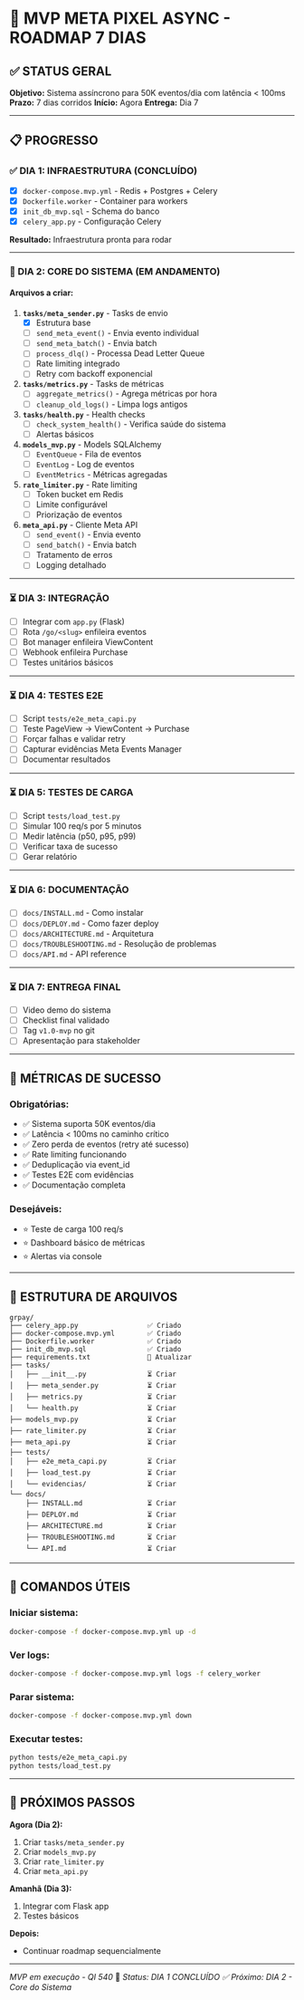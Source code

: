 # 🚀 **MVP META PIXEL ASYNC - ROADMAP 7 DIAS**

## ✅ **STATUS GERAL**

**Objetivo:** Sistema assíncrono para 50K eventos/dia com latência < 100ms
**Prazo:** 7 dias corridos
**Início:** Agora
**Entrega:** Dia 7

---

## 📋 **PROGRESSO**

### **✅ DIA 1: INFRAESTRUTURA (CONCLUÍDO)**

- [x] `docker-compose.mvp.yml` - Redis + Postgres + Celery
- [x] `Dockerfile.worker` - Container para workers
- [x] `init_db_mvp.sql` - Schema do banco
- [x] `celery_app.py` - Configuração Celery

**Resultado:** Infraestrutura pronta para rodar

---

### **🔄 DIA 2: CORE DO SISTEMA (EM ANDAMENTO)**

#### **Arquivos a criar:**

1. **`tasks/meta_sender.py`** - Tasks de envio
   - [x] Estrutura base
   - [ ] `send_meta_event()` - Envia evento individual
   - [ ] `send_meta_batch()` - Envia batch
   - [ ] `process_dlq()` - Processa Dead Letter Queue
   - [ ] Rate limiting integrado
   - [ ] Retry com backoff exponencial

2. **`tasks/metrics.py`** - Tasks de métricas
   - [ ] `aggregate_metrics()` - Agrega métricas por hora
   - [ ] `cleanup_old_logs()` - Limpa logs antigos

3. **`tasks/health.py`** - Health checks
   - [ ] `check_system_health()` - Verifica saúde do sistema
   - [ ] Alertas básicos

4. **`models_mvp.py`** - Models SQLAlchemy
   - [ ] `EventQueue` - Fila de eventos
   - [ ] `EventLog` - Log de eventos
   - [ ] `EventMetrics` - Métricas agregadas

5. **`rate_limiter.py`** - Rate limiting
   - [ ] Token bucket em Redis
   - [ ] Limite configurável
   - [ ] Priorização de eventos

6. **`meta_api.py`** - Cliente Meta API
   - [ ] `send_event()` - Envia evento
   - [ ] `send_batch()` - Envia batch
   - [ ] Tratamento de erros
   - [ ] Logging detalhado

---

### **⏳ DIA 3: INTEGRAÇÃO**

- [ ] Integrar com `app.py` (Flask)
- [ ] Rota `/go/<slug>` enfileira eventos
- [ ] Bot manager enfileira ViewContent
- [ ] Webhook enfileira Purchase
- [ ] Testes unitários básicos

---

### **⏳ DIA 4: TESTES E2E**

- [ ] Script `tests/e2e_meta_capi.py`
- [ ] Teste PageView → ViewContent → Purchase
- [ ] Forçar falhas e validar retry
- [ ] Capturar evidências Meta Events Manager
- [ ] Documentar resultados

---

### **⏳ DIA 5: TESTES DE CARGA**

- [ ] Script `tests/load_test.py`
- [ ] Simular 100 req/s por 5 minutos
- [ ] Medir latência (p50, p95, p99)
- [ ] Verificar taxa de sucesso
- [ ] Gerar relatório

---

### **⏳ DIA 6: DOCUMENTAÇÃO**

- [ ] `docs/INSTALL.md` - Como instalar
- [ ] `docs/DEPLOY.md` - Como fazer deploy
- [ ] `docs/ARCHITECTURE.md` - Arquitetura
- [ ] `docs/TROUBLESHOOTING.md` - Resolução de problemas
- [ ] `docs/API.md` - API reference

---

### **⏳ DIA 7: ENTREGA FINAL**

- [ ] Video demo do sistema
- [ ] Checklist final validado
- [ ] Tag `v1.0-mvp` no git
- [ ] Apresentação para stakeholder

---

## 🎯 **MÉTRICAS DE SUCESSO**

### **Obrigatórias:**
- ✅ Sistema suporta 50K eventos/dia
- ✅ Latência < 100ms no caminho crítico
- ✅ Zero perda de eventos (retry até sucesso)
- ✅ Rate limiting funcionando
- ✅ Deduplicação via event_id
- ✅ Testes E2E com evidências
- ✅ Documentação completa

### **Desejáveis:**
- ⭐ Teste de carga 100 req/s
- ⭐ Dashboard básico de métricas
- ⭐ Alertas via console

---

## 📂 **ESTRUTURA DE ARQUIVOS**

```
grpay/
├── celery_app.py                 ✅ Criado
├── docker-compose.mvp.yml        ✅ Criado
├── Dockerfile.worker             ✅ Criado
├── init_db_mvp.sql               ✅ Criado
├── requirements.txt              🔄 Atualizar
├── tasks/
│   ├── __init__.py               ⏳ Criar
│   ├── meta_sender.py            ⏳ Criar
│   ├── metrics.py                ⏳ Criar
│   └── health.py                 ⏳ Criar
├── models_mvp.py                 ⏳ Criar
├── rate_limiter.py               ⏳ Criar
├── meta_api.py                   ⏳ Criar
├── tests/
│   ├── e2e_meta_capi.py          ⏳ Criar
│   ├── load_test.py              ⏳ Criar
│   └── evidencias/               ⏳ Criar
└── docs/
    ├── INSTALL.md                ⏳ Criar
    ├── DEPLOY.md                 ⏳ Criar
    ├── ARCHITECTURE.md           ⏳ Criar
    ├── TROUBLESHOOTING.md        ⏳ Criar
    └── API.md                    ⏳ Criar
```

---

## 🔧 **COMANDOS ÚTEIS**

### **Iniciar sistema:**
```bash
docker-compose -f docker-compose.mvp.yml up -d
```

### **Ver logs:**
```bash
docker-compose -f docker-compose.mvp.yml logs -f celery_worker
```

### **Parar sistema:**
```bash
docker-compose -f docker-compose.mvp.yml down
```

### **Executar testes:**
```bash
python tests/e2e_meta_capi.py
python tests/load_test.py
```

---

## 💪 **PRÓXIMOS PASSOS**

**Agora (Dia 2):**
1. Criar `tasks/meta_sender.py`
2. Criar `models_mvp.py`
3. Criar `rate_limiter.py`
4. Criar `meta_api.py`

**Amanhã (Dia 3):**
1. Integrar com Flask app
2. Testes básicos

**Depois:**
- Continuar roadmap sequencialmente

---

*MVP em execução - QI 540* 🚀
*Status: DIA 1 CONCLUÍDO ✅*
*Próximo: DIA 2 - Core do Sistema*

